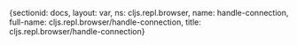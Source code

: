 {sectionid: docs, layout: var, ns: cljs.repl.browser, name: handle-connection, full-name: cljs.repl.browser/handle-connection,
  title: cljs.repl.browser/handle-connection}
